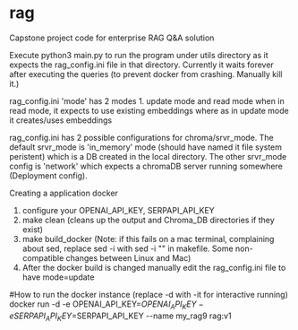 # rag
Capstone project code for enterprise RAG Q&amp;A solution

Execute python3 main.py to run the program under utils directory as it expects the rag_config.ini file in that directory.
Currently it waits forever after executing the queries (to prevent docker from crashing. Manually kill it.)

rag_config.ini 'mode' has 2 modes 1. update mode and read mode
when in read mode, it expects to use existing embeddings where as in update mode it creates/uses embeddings

rag_config.ini has 2 possible configurations for chroma/srvr_mode. The default srvr_mode is 'in_memory' mode (should have named it file system peristent) which is a  DB created in the local directory. The other srvr_mode config is 'network' which expects a chromaDB server running somewhere (Deployment config). 


Creating a application docker 

1. configure your OPENAI_API_KEY, SERPAPI_API_KEY
2. make clean (cleans up the output and Chroma_DB directories if they exist) 
3. make build_docker
   (Note: if this fails on a mac terminal, complaining about sed,  replace  sed -i  with sed -i "" in makefile. Some non-compatible changes between Linux and Mac)
4. After the docker build is changed manually edit the rag_config.ini file to have mode=update



#How to run the docker instance (replace -d with -it for interactive running)
docker run -d  -e OPENAI_API_KEY=$OPENAI_API_KEY -e SERPAPI_API_KEY=$SERPAPI_API_KEY --name my_rag9 rag:v1 
